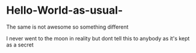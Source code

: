 # Hello-World-as-usual-
The same is not awesome so something different 

I never went to the moon in reality but dont tell this to anybody as it's kept as a secret
